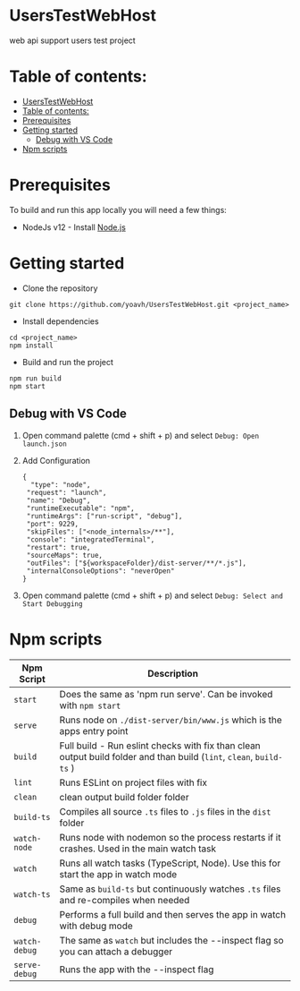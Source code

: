 # UsersTestWebHost

web api support users test project

# Table of contents:

- [UsersTestWebHost](#userstestwebhost)
- [Table of contents:](#table-of-contents)
- [Prerequisites](#prerequisites)
- [Getting started](#getting-started)
  - [Debug with VS Code](#debug-with-vs-code)
- [Npm scripts](#npm-scripts)

# Prerequisites

To build and run this app locally you will need a few things:

- NodeJs v12 - Install [Node.js](https://nodejs.org/en/)

# Getting started

- Clone the repository

```
git clone https://github.com/yoavh/UsersTestWebHost.git <project_name>
```

- Install dependencies

```
cd <project_name>
npm install
```

- Build and run the project

```
npm run build
npm start
```

## Debug with VS Code

1. Open command palette (cmd + shift + p) and select `Debug: Open launch.json`
2. Add Configuration

   ```
   {
     "type": "node",
    "request": "launch",
    "name": "Debug",
    "runtimeExecutable": "npm",
    "runtimeArgs": ["run-script", "debug"],
    "port": 9229,
    "skipFiles": ["<node_internals>/**"],
    "console": "integratedTerminal",
    "restart": true,
    "sourceMaps": true,
    "outFiles": ["${workspaceFolder}/dist-server/**/*.js"],
    "internalConsoleOptions": "neverOpen"
   }
   ```

3. Open command palette (cmd + shift + p) and select `Debug: Select and Start Debugging`

# Npm scripts

| Npm Script    | Description                                                                                                          |
| ------------- | -------------------------------------------------------------------------------------------------------------------- |
| `start`       | Does the same as 'npm run serve'. Can be invoked with `npm start`                                                    |
| `serve`       | Runs node on `./dist-server/bin/www.js` which is the apps entry point                                                |
| `build`       | Full build - Run eslint checks with fix than clean output build folder and than build (`lint`, `clean`, `build-ts` ) |
| `lint`        | Runs ESLint on project files with fix                                                                                |
| `clean`       | clean output build folder folder                                                                                     |
| `build-ts`    | Compiles all source `.ts` files to `.js` files in the `dist` folder                                                  |
| `watch-node`  | Runs node with nodemon so the process restarts if it crashes. Used in the main watch task                            |
| `watch`       | Runs all watch tasks (TypeScript, Node). Use this for start the app in watch mode                                    |
| `watch-ts`    | Same as `build-ts` but continuously watches `.ts` files and re-compiles when needed                                  |
| `debug`       | Performs a full build and then serves the app in watch with debug mode                                               |
| `watch-debug` | The same as `watch` but includes the --inspect flag so you can attach a debugger                                     |
| `serve-debug` | Runs the app with the --inspect flag                                                                                 |
